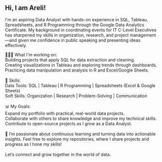 ## Hi, I am Areli!

I'm an aspiring Data Analyst with hands-on experience in SQL, Tableau, Spreadsheets, and R Programming through the Google Data Analytics Certificate. My background in coordinating events for IT C-Level Executives has sharpened my skills in organization, research, and project management—and given me confidence in public speaking and presenting ideas effectively.

👩🏽‍💻 What I'm working on:<br/>
Building projects that apply SQL for data extraction and cleaning.<br/>
Creating visualizations in Tableau and exploring trends through dashboards.<br/>
Practicing data manipulation and analysis in R and Excel/Google Sheets.<br/>
<br/>
🔨 Skills:<br/>
Data Tools: SQL | Tableau | R Programming | Spreadsheets (Excel & Google Sheets)<br/>
Soft Skills: Organization | Research | Problem-Solving | Communication<br/>
<br/>
📊 My Goals:<br/>
Expand my portfolio with practical, real-world data projects.<br/>
Collaborate with others to share knowledge and improve my technical skills.<br/>
Contribute to open-source projects as I grow as a Data Analyst.<br/>
<br/>
🌟 I’m passionate about continuous learning and turning data into actionable insights. Feel free to explore my repositories, where I share projects and progress as I hone my skills!<br/>
<br/>
Let’s connect and grow together in the world of data.
